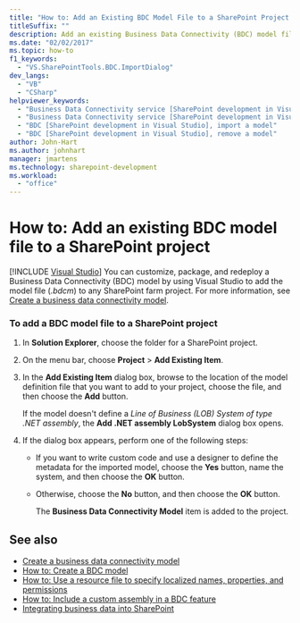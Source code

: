 ```yaml
---
title: "How to: Add an Existing BDC Model File to a SharePoint Project | Microsoft Docs"
titleSuffix: ""
description: Add an existing Business Data Connectivity (BDC) model file to a SharePoint project in Visual Studio, so you can customize, package, and redeploy a BDC model.
ms.date: "02/02/2017"
ms.topic: how-to
f1_keywords:
  - "VS.SharePointTools.BDC.ImportDialog"
dev_langs:
  - "VB"
  - "CSharp"
helpviewer_keywords:
  - "Business Data Connectivity service [SharePoint development in Visual Studio], import a model"
  - "Business Data Connectivity service [SharePoint development in Visual Studio], reuse a model"
  - "BDC [SharePoint development in Visual Studio], import a model"
  - "BDC [SharePoint development in Visual Studio], remove a model"
author: John-Hart
ms.author: johnhart
manager: jmartens
ms.technology: sharepoint-development
ms.workload:
  - "office"
---
```

# How to: Add an existing BDC model file to a SharePoint project

 [!INCLUDE [Visual Studio](~/includes/applies-to-version/vs-windows-only.md)]
  You can customize, package, and redeploy a Business Data Connectivity (BDC) model by using Visual Studio to add the model file (*.bdcm*) to any SharePoint farm project. For more information, see [Create a business data connectivity model](../sharepoint/creating-a-business-data-connectivity-model.md).

### To add a BDC model file to a SharePoint project

1. In **Solution Explorer**, choose the folder for a SharePoint project.

2. On the menu bar, choose **Project** > **Add Existing Item**.

3. In the **Add Existing Item** dialog box, browse to the location of the model definition file that you want to add to your project, choose the file, and then choose the **Add** button.

    If the model doesn't define a *Line of Business (LOB) System of type .NET assembly*, the **Add .NET assembly LobSystem** dialog box opens.

4. If the dialog box appears, perform one of the following steps:

   - If you want to write custom code and use a designer to define the metadata for the imported model, choose the **Yes** button, name the system, and then choose the **OK** button.

   - Otherwise, choose the **No** button, and then choose the **OK** button.

     The **Business Data Connectivity Model** item is added to the project.

## See also
- [Create a business data connectivity model](../sharepoint/creating-a-business-data-connectivity-model.md)
- [How to: Create a BDC model](../sharepoint/how-to-create-a-bdc-model.md)
- [How to: Use a resource file to specify localized names, properties, and permissions](../sharepoint/how-to-use-a-resource-file-to-specify-localized-names-properties-and-permissions.md)
- [How to: Include a custom assembly in a BDC feature](../sharepoint/how-to-include-a-custom-assembly-in-a-bdc-feature.md)
- [Integrating business data into SharePoint](../sharepoint/integrating-business-data-into-sharepoint.md)
